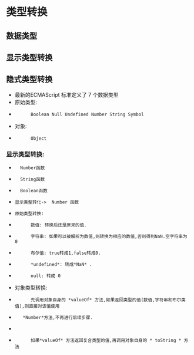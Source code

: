 # 类型转换
##  数据类型
##  显示类型转换
##  隐式类型转换
*   最新的ECMAScript 标准定义了 7 个数据类型
*   原始类型:
*           Boolean Null Undefined Number String Symbol
*   对象:
*           Object
### 显示类型转换:
*       Number函数
*       String函数
*       Boolean函数
*     显示类型转化->  Number 函数
*     原始类型转换:
*           数值: 转换后还是原来的值.
*           字符串: 如果可以被解析为数值,则转换为相应的数值,否则得到NaN.空字符串为 0
*           布尔值: true转成1,false转成0.
*           *undefined*: 转成*NaN* .
*           null: 转成 0
*    对象类型转换:
*           先调用对象自身的 *valueOf* 方法,如果返回类型的值(数值,字符串和布尔类值),则直接对该值使用
*        *Number*方法,不再进行后续步骤.
*           
*           如果*valueOf* 方法返回复合类型的值,再调用对象自身的 * toString * 方法